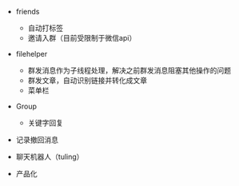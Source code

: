 - friends
    - 自动打标签
    - 邀请入群（目前受限制于微信api）
- filehelper
    - 群发消息作为子线程处理，解决之前群发消息阻塞其他操作的问题
    - 群发文章，自动识别链接并转化成文章
    - 菜单栏
- Group
    - 关键字回复
    
    
- 记录撤回消息
- 聊天机器人（tuling）
- 产品化